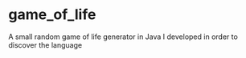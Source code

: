 # game_of_life

A small random game of life generator in Java I developed in order to discover the language
